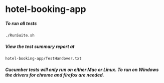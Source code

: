 # hotel-booking-app

##### To run all tests
    ./RunSuite.sh

##### View the test summary report at
    hotel-booking-app/TestHandover.txt

##### Cucumber tests will only run on either Mac or Linux. To run on Windows the drivers for chrome and firefox are needed.

